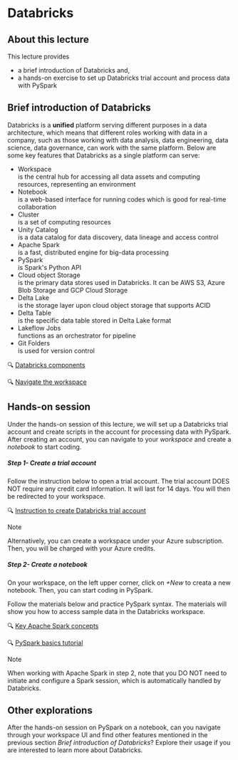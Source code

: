 # Databricks


## About this lecture
This lecture provides 
- a brief introduction of Databricks and,
- a hands-on exercise to set up Databricks trial account and process data with PySpark


## Brief introduction of Databricks
Databricks is a **unified** platform serving different purposes in a data architecture, which means that different roles working with data in a company, such as those working with data analysis, data engineering, data science, data governance, can work with the same platform. Below are some key features that Databricks as a single platform can serve:

- Workspace <br>
  is the central hub for accessing all data assets and computing resources, representing an environment
- Notebook <br>
  is a web-based interface for running codes which is good for real-time collaboration
- Cluster <br>
  is a set of computing resources
- Unity Catalog <br>
  is a data catalog for data discovery, data lineage and access control
- Apache Spark <br>
  is a fast, distributed engine for big-data processing
- PySpark <br>
  is Spark's Python API
- Cloud object Storage <br>
  is the primary data stores used in Databricks. It can be AWS S3, Azure Blob Storage and GCP Cloud Storage
- Delta Lake <br>
  is the storage layer upon cloud object storage that supports ACID 
- Delta Table <br>
  is the specific data table stored in Delta Lake format 
- Lakeflow Jobs <br>
  functions as an orchestrator for pipeline
- Git Folders <br>
  is used for version control
  

🔍 [Databricks components](https://docs.databricks.com/aws/en/getting-started/concepts) 

🔍 [Navigate the workspace](https://docs.databricks.com/aws/en/workspace/)


## Hands-on session
Under the hands-on session of this lecture, we will set up a Databricks trial account and create scripts in the account for processing data with PySpark. After creating an account, you can navigate to your *workspace* and create a *notebook* to start coding. 

##### Step 1- Create a trial account
Follow the instruction below to open a trial account. The trial account DOES NOT require any credit card information. It will last for 14 days. You will then be redirected to your workspace. 

🔍 [Instruction to create Databricks trial account](https://docs.databricks.com/aws/en/getting-started/express-setup#trial-limits)

>[!Note]
Alternatively, you can create a workspace under your Azure subscription. Then, you will be charged with your Azure credits. 

##### Step 2- Create a notebook
On your workspace, on the left upper corner, click on *+New* to creata a new notebook. Then, you can start coding in PySpark. 

Follow the materials below and practice PySpark syntax. The materials will show you how to access sample data in the Databricks workspace. 

🔍 [Key Apache Spark concepts](https://docs.databricks.com/aws/en/pyspark/)

🔍 [PySpark basics tutorial](https://docs.databricks.com/aws/en/pyspark/basics)

>[!Note]
When working with Apache Spark in step 2, note that you DO NOT need to initiate and configure a Spark session, which is automatically handled by Databricks.

## Other explorations
After the hands-on session on PySpark on a notebook, can you navigate through your workspace UI and find other features mentioned in the previous section *Brief introduction of Databricks*? Explore their usage if you are interested to learn more about Databricks.